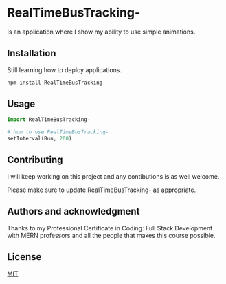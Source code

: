 # RealTimeBusTracking-

Is an application where I show my ability to use simple animations.

## Installation

Still learning how to deploy applications.

```bash
npm install RealTimeBusTracking-
```

## Usage

```python
import RealTimeBusTracking-

# how to use RealTimeBusTracking-
setInterval(Run, 200)
```

## Contributing

I will keep working on this project and any contibutions is as well welcome.

Please make sure to update RealTimeBusTracking- as appropriate.

## Authors and acknowledgment
Thanks to my Professional Certificate in Coding: Full Stack Development with MERN professors
and all the people that makes this course possible.

## License

[MIT](https://choosealicense.com/licenses/mit/)
